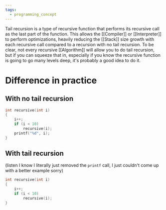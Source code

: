 ```yaml
---
tags:
  - programming_concept
---
```

Tail recursion is a type of recursive function that performs its recursive call as the last part of the function. This allows the [[Compiler]] or [[Interpreter]] to perform optimizations, heavily reducing the [[Stack]] size growth with each recursive call compared to a recursion with no tail recursion.
To be clear, not every recursive [[Algorithm]] will allow you to do tail recursion, but if you can squeeze that in, especially if you know the recursive function is going to go many levels deep, it's probably a good idea to do it.
# Difference in practice
## With no tail recursion
```C
int recursive(int i)
{
	i++;
	if (i < 10)
		recursive(i);
	printf("%d", i);
}
```
## With tail recursion
(listen I know I literally just removed the `printf` call, I just couldn't come up with a better example sorry)
```C
int recursive(int i)
{
	i++;
	if (i < 10)
		recursive(i);
}
```